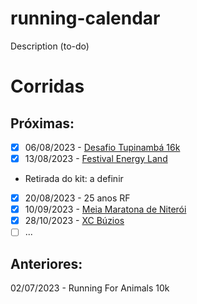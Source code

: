 # running-calendar
Description (to-do)

# Corridas
## Próximas:

 - [x] 06/08/2023 - [Desafio Tupinambá 16k](https://www.nit2sports.com.br/event/desafiotupinamba/)
 - [x] 13/08/2023 - [Festival Energy Land](https://www.festivalenergyland.com.br/rio-de-janeiro-corrida/index.html)
 - Retirada do kit: a definir
 - [x] 20/08/2023 - 25 anos RF
 - [x] 10/09/2023 - [Meia Maratona de Niterói](https://www.meiamaratonadeniteroi.com.br)
 - [x] 28/10/2023 - [XC Búzios](https://www.xcrun.com.br)
 - [ ] ...

## Anteriores:

02/07/2023 - Running For Animals 10k
